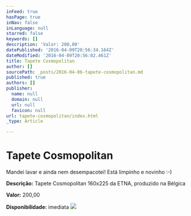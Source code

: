```yaml
---
inFeed: true
hasPage: true
inNav: false
inLanguage: null
starred: false
keywords: []
description: 'Valor: 200,00'
datePublished: '2016-04-09T20:56:34.164Z'
dateModified: '2016-04-09T20:56:02.461Z'
title: Tapete Cosmopolitan
author: []
sourcePath: _posts/2016-04-06-tapete-cosmopolitan.md
published: true
authors: []
publisher:
  name: null
  domain: null
  url: null
  favicon: null
url: tapete-cosmopolitan/index.html
_type: Article

---
```

# Tapete Cosmopolitan

Mandei lavar e ainda nem desempacotei! Está limpinho e novinho :-)

**Descrição:** Tapete Cosmopolitan 160x225 da ETNA, produzido na Bélgica

**Valor:** 200,00

**Disponibilidade:** imediata
![](https://the-grid-user-content.s3-us-west-2.amazonaws.com/8ae5d586-c94e-43bc-b8fa-ef6e76256ceb.jpg)